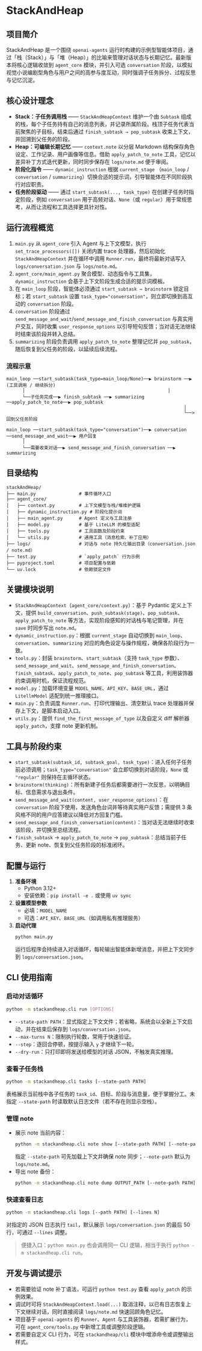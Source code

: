 # StackAndHeap

## 项目简介
StackAndHeap 是一个围绕 `openai-agents` 运行时构建的示例型智能体项目，通过「栈（Stack）」与「堆（Heap）」的比喻来管理对话状态与长期记忆。最新版本将核心逻辑收敛到 `agent_core` 模块，并引入可选 `conversation` 阶段，以模拟视觉小说编剧型角色与用户之间的高参与度互动，同时强调子任务拆分、过程反思与记忆沉淀。

## 核心设计理念
- **Stack：子任务调用栈** —— `StackAndHeapContext` 维护一个由 `Subtask` 组成的栈，每个子任务持有自己的消息列表，并记录所属阶段。栈顶子任务代表当前聚焦的子目标，结束后通过 `finish_subtask → pop_subtask` 收束上下文，并回溯到父任务的阶段。
- **Heap：可编辑长期记忆** —— `context.note` 以分层 Markdown 结构保存角色设定、工作记录、用户画像等信息。借助 `apply_patch_to_note` 工具，记忆以差异补丁方式迭代更新，同时同步保存在 `logs/note.md` 便于审阅。
- **阶段化指令** —— `dynamic_instruction` 根据 `current_stage` （`main_loop` / `conversation` / `summarizing`）切换合适的提示词，引导智能体在不同阶段执行对应职责。
- **任务阶段驱动** —— 通过 `start_subtask(..., task_type)` 在创建子任务时指定阶段，例如 `conversation` 用于高频对话、`None`（或 `regular`）用于常规思考，从而让流程和工具选择更具针对性。

## 运行流程概览
1. `main.py` 从 `agent_core` 引入 Agent 与上下文模型，执行 `set_trace_processors([])` 关闭内置 trace 处理器，然后初始化 `StackAndHeapContext` 并在循环中调用 `Runner.run`，最终将最新对话写入 `logs/conversation.json` 与 `logs/note.md`。
2. `agent_core/main_agent.py` 聚合模型、动态指令与工具集，`dynamic_instruction` 会基于上下文阶段生成合适的提示词模板。
3. 在 `main_loop` 阶段，智能体必须通过 `start_subtask → brainstorm` 锁定目标；若 `start_subtask` 设置 `task_type="conversation"`，则立即切换到高互动的 `conversation` 阶段。
4. `conversation` 阶段通过 `send_message_and_wait`/`send_message_and_finish_conversation` 与真实用户交互，同时收集 `user_response_options` 以引导短句反馈；当对话无法继续时结束该阶段并转入总结。
5. `summarizing` 阶段负责调用 `apply_patch_to_note` 整理记忆并 `pop_subtask`，随后恢复到父任务的阶段，以延续后续流程。

### 流程示意
```
main_loop ──start_subtask(task_type=main_loop/None)──▶ brainstorm ──▶ (工具调用 / 继续拆分)
      │                                                     │
      └──子任务完成──▶ finish_subtask ──▶ summarizing ──apply_patch_to_note──▶ pop_subtask
                                                                  │
                                                                  └──> 回到父任务阶段

main_loop ──start_subtask(task_type="conversation")──▶ conversation ──send_message_and_wait──▶ 用户回复
      │
      └──需要收束对话──▶ send_message_and_finish_conversation ──▶ summarizing
```

## 目录结构
```
stackAndHeap/
├── main.py                # 事件循环入口
├── agent_core/
│   ├── context.py         # 上下文模型与栈/堆维护逻辑
│   ├── dynamic_instruction.py # 阶段化提示词
│   ├── main_agent.py      # Agent 定义与工具注册
│   ├── model.py           # 基于 LiteLLM 的模型适配
│   ├── tools.py           # 工具函数及阶段约束
│   └── utils.py           # 通用工具（消息检索、补丁应用）
├── logs/                  # 对话与 note 持久化输出目录（conversation.json / note.md）
├── test.py                # `apply_patch` 行为示例
├── pyproject.toml         # 项目配置与依赖
└── uv.lock                # 依赖锁定文件
```

## 关键模块说明
- `StackAndHeapContext`（`agent_core/context.py`）：基于 Pydantic 定义上下文，提供 `build_conversation`、`push_subtask(stage)`、`pop_subtask`、`apply_patch_to_note` 等方法，实现阶段感知的对话栈与笔记管理，并在 `save` 时同步写出 `note.md`。
- `dynamic_instruction.py`：根据 `current_stage` 自动切换到 `main_loop`、`conversation`、`summarizing` 对应的角色设定与操作规程，确保各阶段行为一致。
- `tools.py`：封装 `brainstorm`、`start_subtask`（支持 `task_type` 参数）、`send_message_and_wait`、`send_message_and_finish_conversation`、`finish_subtask`、`apply_patch_to_note`、`pop_subtask` 等工具，利用装饰器约束调用时机，保证流程规范。
- `model.py`：加载环境变量 `MODEL_NAME`、`API_KEY`、`BASE_URL`，通过 `LitellmModel` 适配到统一推理接口。
- `main.py`：负责调度 `Runner.run`、打印代理输出、清空默认 trace 处理器并保存上下文，是脚本启动入口。
- `utils.py`：提供 `find_the_first_message_of_type` 以及自定义 diff 解析器 `apply_patch`，支撑 note 更新机制。

## 工具与阶段约束
- `start_subtask(subtask_id, subtask_goal, task_type)`：进入任何子任务前必须调用；`task_type="conversation"` 会立即切换到对话阶段，`None` 或 `"regular"` 则保持在主循环状态。
- `brainstorm(thinking)`：所有新建子任务后都需要进行一次反思，以明确目标、信息需求与退出条件。
- `send_message_and_wait(content, user_response_options)`：在 `conversation` 阶段下使用，发送角色台词并等待真实用户反馈；需提供 3 条风格不同的用户应答建议以降低对方回复门槛。
- `send_message_and_finish_conversation(content)`：当对话无法继续时收束该阶段，并切换至总结流程。
- `finish_subtask` → `apply_patch_to_note` → `pop_subtask`：总结当前子任务、更新 note、恢复到父任务阶段的标准闭环。

## 配置与运行
1. **准备环境**
   - Python 3.12+
   - 安装依赖：`pip install -e .` 或使用 `uv sync`
2. **设置模型参数**
   - 必填：`MODEL_NAME`
   - 可选：`API_KEY`、`BASE_URL`（如调用私有推理服务）
3. **启动代理**
   ```bash
   python main.py
   ```
   运行后程序会持续进入对话循环，每轮输出智能体新增消息，并把上下文同步到 `logs/conversation.json`。

## CLI 使用指南

### 启动对话循环
```bash
python -m stackandheap.cli run [OPTIONS]
```
- `--state-path PATH`：显式指定上下文文件；若省略，系统会以全新上下文启动，并在结束后保存到 `logs/conversation.json`。
- `--max-turns N`：限制执行轮数，常用于快速验证。
- `--step`：逐回合停顿，按提示输入 `y` 才继续下一轮。
- `--dry-run`：只打印即将发送给模型的对话 JSON，不触发真实推理。

### 查看子任务栈
```bash
python -m stackandheap.cli tasks [--state-path PATH]
```
表格展示当前栈中各子任务的 `task_id`、目标、阶段与消息量，便于掌握分工。未指定 `--state-path` 时读取默认日志文件（若不存在则显示空栈）。

### 管理 note
- 展示 note 当前内容：
  ```bash
  python -m stackandheap.cli note show [--state-path PATH] [--note-path PATH]
  ```
  指定 `--state-path` 可先加载上下文并确保 note 同步；`--note-path` 默认为 `logs/note.md`。
- 导出 note 备份：
  ```bash
  python -m stackandheap.cli note dump OUTPUT_PATH [--note-path PATH]
  ```

### 快速查看日志
```bash
python -m stackandheap.cli logs [--path PATH] [--lines N]
```
对指定的 JSON 日志执行 `tail`，默认展示 `logs/conversation.json` 的最后 50 行，可通过 `--lines` 调整。

> 便捷入口：`python main.py` 也会调用同一 CLI 逻辑，相当于执行 `python -m stackandheap.cli run`。

## 开发与调试提示
- 若需要验证 note 补丁语法，可运行 `python test.py` 查看 `apply_patch` 的示例效果。
- 调试时可将 `StackAndHeapContext.load(...)` 取消注释，以已有日志恢复上下文继续对话，同时直接阅读 `logs/note.md` 快速回顾角色记忆。
- 项目基于 `openai-agents` 的 `Runner`、`Agent` 与工具装饰器，若需扩展行为，可在 `agent_core/tools.py` 中新增工具或调整阶段逻辑。
- 若需要自定义 CLI 行为，可在 `stackandheap/cli` 模块中增添命令或调整输出样式。
